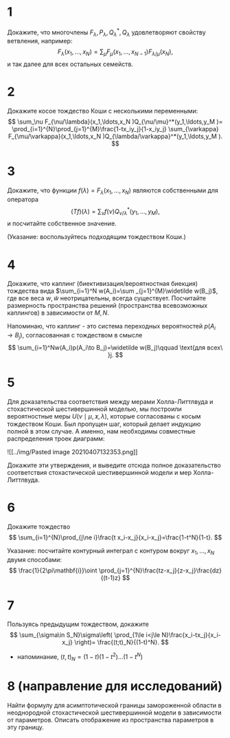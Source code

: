 # 1

Докажите, что многочлены $F_\lambda,P_\lambda,Q_\lambda^*,Q_\lambda$ удовлетворяют свойству ветвления, например:
$$
F_\lambda(x_1,\ldots,x_N )=\sum_{\mu}F_\mu(x_1,\ldots,x_{N-1} )F_{\lambda/\mu}(x_N),
$$
и так далее для всех остальных семейств. 

# 2

Докажите косое тождество Коши с несколькими переменными:
$$
\sum_\nu F_{\nu/\lambda}(x_1,\ldots,x_N )Q_{\nu/\mu}^*(y_1,\ldots,y_M )=
\prod_{i=1}^{N}\prod_{j=1}^{M}\frac{1-tx_iy_j}{1-x_iy_j}
\sum_{\varkappa}
F_{\mu/\varkappa}(x_1,\ldots,x_N )Q_{\lambda/\varkappa}^*(y_1,\ldots,y_M ).
$$

# 3

Докажите,  что функции $f(\lambda)=F_\lambda(x_1,\ldots,x_N )$ являются собственными для оператора 
$$
(Tf)(\lambda)=\sum_\nu f(\nu)Q^*_{\nu/\lambda}(y_1,\ldots,y_M ),
$$ 
и посчитайте собственное значение.

(Указание: воспользуйтесь подходящим тождеством Коши.)

# 4

Докажите, что каплинг (биективизация/вероятностная биекция) тождества вида $\sum_{i=1}^N w(A_i)=\sum _{j=1}^{M}\widetilde w(B_j)$, где все веса $w,\widetilde w$ неотрицательны, всегда существует. Посчитайте размерность пространства решений (пространства всевозможных каплингов) в зависимости от $M,N$.

Напоминаю, что каплинг - это система переходных вероятностей $p(A_i\to B_j)$, согласованная с тождеством в смысле
$$
\sum_{i=1}^Nw(A_i)p(A_i\to B_j)=\widetilde w(B_j)\qquad \text{для всех\ }j.
$$


# 5

Для доказательства соответствия между мерами Холла-Литтлвуда и стохастической шестивершинной моделью, мы построили вероятностные меры $U(\nu\mid \mu,\varkappa,\lambda)$, которые согласованы с косым тождеством Коши. Был пропущен шаг, который делает индукцию полной в этом случае. А именно, нам необходимы совместные распределения троек диаграмм:

![[../img/Pasted image 20210407132353.png]]

Докажите эти утверждения, и выведите отсюда полное доказательство соответствия стохастической шестивершинной модели и мер Холла-Литтлвуда.


# 6

Докажите тождество
$$
\sum_{i=1}^{N}\prod_{j\ne i}\frac{t x_i-x_j}{x_i-x_j}=\frac{1-t^N}{1-t}.
$$

Указание: посчитайте контурный интеграл с контуром вокруг $x_1,\ldots,x_N$ двумя способами:
$$
\frac{1}{2\pi\mathbf{i}}\oint \prod_{j=1}^{N}\frac{tz-x_j}{z-x_j}\frac{dz}{(t-1)z}
$$

# 7

Пользуясь предыдущим тождеством, докажите
$$
\sum_{\sigma\in S_N}\sigma\left( \prod_{1\le i<j\le N}\frac{x_i-tx_j}{x_i-x_j} \right)=
\frac{(t;t)_N}{(1-t)^N}.
$$

- напоминание, $(t,t)_N=(1-t)(1-t^2)\ldots(1-t^N)$

# 8 (направление для исследований)

Найти формулу для асимптотической границы замороженной области в неоднородной стохастической шестивершинной модели в зависимости от параметров. Описать отображение из пространства параметров в эту границу.
